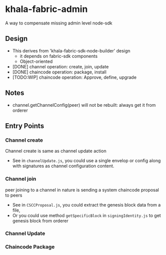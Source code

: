 # khala-fabric-admin
A way to compensate missing admin level node-sdk


## Design
- This derives from 'khala-fabric-sdk-node-builder' design
    - it depends on fabric-sdk components
    - Object-oriented
- [DONE] channel operation: create, join, update
- [DONE] chaincode operation: package, install
- [TODO:WIP] chaincode operation: Approve, define, upgrade 


## Notes
- channel.getChannelConfig(peer) will not be rebuilt: always get it from orderer

## Entry Points
### Channel create

Channel create is same as channel update action
- See in `channelUpdate.js`, you could use a single envelop or config along with signatures
    as channel configuration content. 


### Channel join
peer joining to a channel in nature is sending a system chaincode proposal to peers
- See in `CSCCProposal.js`, you could extract the genesis block data from a file,    
- Or you could use method `getSpecificBlock` in `signingIdentity.js` to get genesis block from orderer

### Channel Update


### Chaincode Package 
   